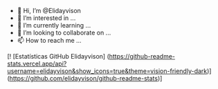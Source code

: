 - 👋 Hi, I’m @Elidayvison
- 👀 I’m interested in ...
- 🌱 I’m currently learning ...
- 💞️ I’m looking to collaborate on ...
- 📫 How to reach me ...


[! [Estatísticas GitHub Elidayvison] (https://github-readme-stats.vercel.app/api?username=elidayvison&show_icons=true&theme=vision-friendly-dark)] (https://github.com/elidayvison/github-readme-stats)]



<!---
Elidayvison/Elidayvison is a ✨ special ✨ repository because its `README.md` (this file) appears on your GitHub profile.
You can click the Preview link to take a look at your changes.
--->
